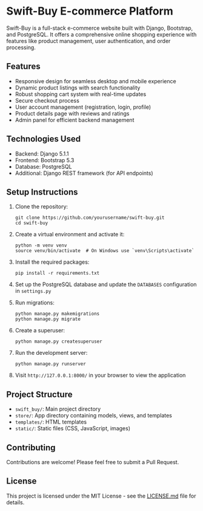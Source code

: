 # Swift-Buy E-commerce Platform

Swift-Buy is a full-stack e-commerce website built with Django, Bootstrap, and PostgreSQL. It offers a comprehensive online shopping experience with features like product management, user authentication, and order processing.

## Features

- Responsive design for seamless desktop and mobile experience
- Dynamic product listings with search functionality
- Robust shopping cart system with real-time updates
- Secure checkout process
- User account management (registration, login, profile)
- Product details page with reviews and ratings
- Admin panel for efficient backend management

## Technologies Used

- Backend: Django 5.1.1
- Frontend: Bootstrap 5.3
- Database: PostgreSQL
- Additional: Django REST framework (for API endpoints)

## Setup Instructions

1. Clone the repository:
   ```
   git clone https://github.com/yourusername/swift-buy.git
   cd swift-buy
   ```

2. Create a virtual environment and activate it:
   ```
   python -m venv venv
   source venv/bin/activate  # On Windows use `venv\Scripts\activate`
   ```

3. Install the required packages:
   ```
   pip install -r requirements.txt
   ```

4. Set up the PostgreSQL database and update the `DATABASES` configuration in `settings.py`

5. Run migrations:
   ```
   python manage.py makemigrations
   python manage.py migrate
   ```

6. Create a superuser:
   ```
   python manage.py createsuperuser
   ```

7. Run the development server:
   ```
   python manage.py runserver
   ```

8. Visit `http://127.0.0.1:8000/` in your browser to view the application

## Project Structure

- `swift_buy/`: Main project directory
- `store/`: App directory containing models, views, and templates
- `templates/`: HTML templates
- `static/`: Static files (CSS, JavaScript, images)

## Contributing

Contributions are welcome! Please feel free to submit a Pull Request.

## License

This project is licensed under the MIT License - see the [LICENSE.md](LICENSE.md) file for details.
